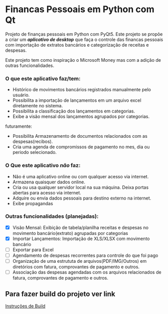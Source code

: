 # Financas Pessoais em Python com Qt

Projeto de finanças pessoais em Python com PyQt5.
Este projeto se propõe a criar um ***aplicativo de desktop*** que faça o controle das financas pessoais com importação de extratos bancários e categorização de receitas e despesas.

Este projeto tem como inspiração o Microsoft Money mas com a adição de outras funcionalidades.

### O que este aplicativo faz/tem:

- Histórico de movimentos bancários registrados manualmente pelo usuário.
- Possibilita a importação de lançamentos em um arquivo excel diretamente no sistema.
- Possibilita a classificação dos lançamentos em categorias.
- Exibe a visão mensal dos lançamentos agrupados por categorias.

futuramente:
- Possibilita Armazenamento de documentos relacionados com as despesas(recibos).
- Cria uma agenda de compromissos de pagamento no mes, dia ou periodo selecionado.

### O Que este aplicativo ***não*** faz:

- Não é uma aplicativo online ou com qualquer acesso via internet.
- Armazena quaisquer dados online.
- Cria ou usa qualquer servidor local na sua máquina. Deixa portas abertas para acesso via internet.
- Adquire ou envia dados pessoais para destino externo na internet.
- Exibe propagandas

### Outras funcionalidades (planejadas):

- [x] Visão Mensal: Exibição de tabela/planilha receitas e despesas no movimento bancário(extrato) agrupadas por categorias
- [x] Importar Lançamentos: Importação de XLS/XLSX com movimento bancário
- [ ] Exportar para Excel
- [ ] Agendamento de despesas recorrentes para controle do que foi pago
- [ ] Organização de uma estrututa de arquivos(PDF/IMG/Outros) em diretórios com fatura, comprovantes de pagamento e outros.
- [ ] Associação das despesas agendadas com os arquivos relacionados de fatura, comprovantes de pagamento e outros.

## Para fazer build do projeto ver link

[Instruções de Build](doc/build.md)

